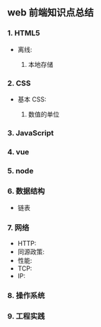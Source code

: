 ## web 前端知识点总结

### 1. HTML5

+ 离线:

  1.  本地存储

### 2. CSS

+ 基本 CSS:

  1. 数值的单位

### 3. JavaScript

### 4. vue

### 5. node

### 6. 数据结构

+ 链表

### 7. 网络

+ HTTP:
+ 同源政策:
+ 性能: 
+ TCP:
+ IP:

### 8. 操作系统

### 9. 工程实践
